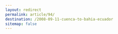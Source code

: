 ```yaml
---
layout: redirect
permalink: article/94/
destination: /2008-09-11-cuenca-to-bahia-ecuador
sitemap: false
---
```

